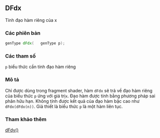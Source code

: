 ## DFdx
Tính đạo hàm riêng của x

### Các phiên bản
```glsl
genType dFdx(	genType p);
```

### Các tham số
```p``` biểu thức cần tính đạo hàm riêng

### Mô tả

Chỉ được dùng trong fragment shader, hàm  ```dFdx``` sẽ trả về đạo hàm riêng của biểu thức ```p``` ứng với giá trị```x```. Đạo hàm được tính bằng phương pháp sai phân hữu hạn. Không tính được kết quả của đạo hàm bậc cao như ```dFdx(dFdx(n))```. Giả thiết là biểu thức ```p``` là một hàm liên tục.

### Tham khảo thêm
[dFdy()](/glossary/?lan=vi&search=dFdy)
